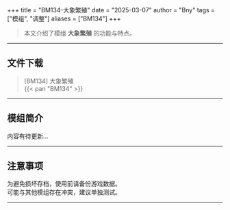 +++
title = "BM134-大象繁殖"
date = "2025-03-07"
author = "Bny"
tags = ["模组", "调整"]
aliases = ["BM134"]
+++

> 本文介绍了模组 **大象繁殖** 的功能与特点。

---

## 文件下载

> [BM134] 大象繁殖  
{{< pan "BM134" >}}  

---

## 模组简介

>  
内容有待更新...  

---

## 注意事项

>  
为避免损坏存档，使用前请备份游戏数据。  
可能与其他模组存在冲突，建议单独测试。  

---

